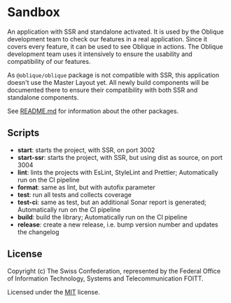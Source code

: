 # Sandbox

An application with SSR and standalone activated. It is used by the Oblique development team to check our features
in a real application. Since it covers every feature, it can be used to see Oblique in actions. The Oblique development
team uses it intensively to ensure the usability and compatibility of our features.

As `@oblique/oblique` package is not compatible with SSR, this application doesn't use the Master Layout yet. All newly
build components will be documented there to ensure their compatibility with both SSR and standalone components.

See [README.md](../../README.md) for information about the other packages.

## Scripts

- **start**: starts the project, with SSR, on port 3002
- **start-ssr**: starts the project, with SSR, but using dist as source, on port 3004
- **lint**: lints the projects with EsLint, StyleLint and Prettier; Automatically run on the CI pipeline
- **format**: same as lint, but with autofix parameter
- **test**: run all tests and collects coverage
- **test-ci**: same as test, but an additional Sonar report is generated; Automatically run on the CI pipeline
- **build**: build the library; Automatically run on the CI pipeline
- **release**: create a new release, i.e. bump version number and updates the changelog

## License

Copyright (c) The Swiss Confederation, represented by the Federal Office of Information Technology, Systems and Telecommunication FOITT.

Licensed under the [MIT](../../LICENSE) license.
